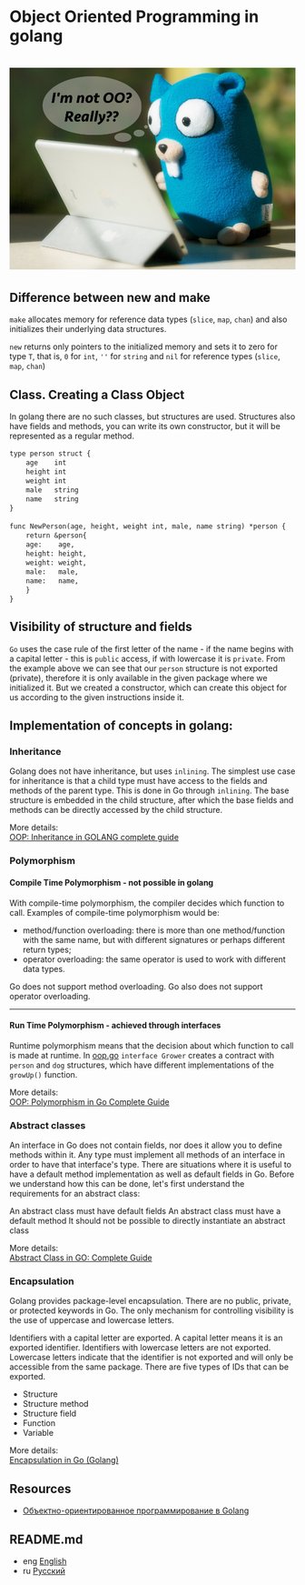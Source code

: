 # Object Oriented Programming in golang

<h1 align="center"><img class="goldT" src="../img/oopgo.jpeg" ></h1>

## Difference between new and make
`make` allocates memory for reference data types (`slice`, `map`, `chan`) and also initializes
their underlying data structures.

`new` returns only pointers to the initialized memory and sets it to zero for type `T`,
that is, `0` for `int`, `''` for `string` and `nil` for reference types (`slice`, `map`, `chan`)

## Class. Creating a Class Object

In golang there are no such classes, but structures are used. Structures also have fields and methods, you can write
its own constructor, but it will be represented as a regular method.

```golang
type person struct {
    age    int
    height int
    weight int
    male   string
    name   string
}

func NewPerson(age, height, weight int, male, name string) *person {
    return &person{
    age:    age,
    height: height,
    weight: weight,
    male:   male,
    name:   name,
    }
}
```

## Visibility of structure and fields
`Go` uses the case rule of the first letter of the name - if the name begins with a capital letter -
this is `public` access, if with lowercase it is `private`.
From the example above we can see that our `person` structure is not exported (private),
therefore it is only available in the given package where we initialized it. But we created a constructor,
which can create this object for us according to the given instructions inside it.

## Implementation of concepts in golang:
### Inheritance

Golang does not have inheritance, but uses `inlining`.
The simplest use case for inheritance is that a child type must have access to the fields and methods of the parent type.
This is done in Go through `inlining`. The base structure is embedded in the child structure, after which the base fields
and methods can be directly accessed by the child structure.

More details:  
[OOP: Inheritance in GOLANG complete guide](https://golangbyexample.com/oop-inheritance-golang-complete/)

### Polymorphism
#### Compile Time Polymorphism - not possible in golang

With compile-time polymorphism, the compiler decides which function to call.
Examples of compile-time polymorphism would be:
- method/function overloading: there is more than one method/function with the same name,
  but with different signatures or perhaps different return types;
- operator overloading: the same operator is used to work with different data types.

Go does not support method overloading.
Go also does not support operator overloading.
***
#### Run Time Polymorphism - achieved through interfaces

Runtime polymorphism means that the decision about which function to call is made at runtime.
In [oop.go](https://github.com/lumorow/golang-interview-preparation/blob/main/OOP/oop.go) `interface Grower`
creates a contract with
`person` and `dog` structures, which have different implementations of the `growUp()` function.

More details:  
[OOP: Polymorphism in Go Complete Guide](https://golangbyexample.com/oop-polymorphism-in-go-complete-guide/)

### Abstract classes

An interface in Go does not contain fields, nor does it allow you to define methods within it. Any type must implement all methods of an interface in order to have that interface's type. There are situations where it is useful to have a default method implementation as well as default fields in Go. Before we understand how this can be done, let's first understand the requirements for an abstract class:

An abstract class must have default fields
An abstract class must have a default method
It should not be possible to directly instantiate an abstract class

More details:  
[Abstract Class in GO: Complete Guide](https://golangbyexample.com/go-abstract-class/)

### Encapsulation

Golang provides package-level encapsulation. There are no public, private, or protected keywords in Go. The only mechanism for controlling visibility is the use of uppercase and lowercase letters.

Identifiers with a capital letter are exported. A capital letter means it is an exported identifier.
Identifiers with lowercase letters are not exported. Lowercase letters indicate that the identifier is not exported and will only be accessible from the same package.
There are five types of IDs that can be exported.

- Structure
- Structure method
- Structure field
- Function
- Variable

More details:  
[Encapsulation in Go (Golang)](https://golangbyexample.com/encapsulation-in-go/)

## Resources

- [Объектно-ориентированное программирование в Golang](https://medium.com/nuances-of-programming/%D0%BE%D0%B1%D1%8A%D0%B5%D0%BA%D1%82%D0%BD%D0%BE-%D0%BE%D1%80%D0%B8%D0%B5%D0%BD%D1%82%D0%B8%D1%80%D0%BE%D0%B2%D0%B0%D0%BD%D0%BD%D0%BE%D0%B5-%D0%BF%D1%80%D0%BE%D0%B3%D1%80%D0%B0%D0%BC%D0%BC%D0%B8%D1%80%D0%BE%D0%B2%D0%B0%D0%BD%D0%B8%D0%B5-%D0%B2-golang-52f36f2fa837)

## README.md

- eng [English](https://github.com/lumorow/golang-interview-preparation/blob/main/OOP/README.md)
- ru [Русский](https://github.com/lumorow/golang-interview-preparation/blob/main/OOP/readme/README.ru.md)